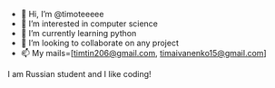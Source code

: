 - 👋 Hi, I’m @timoteeeee
- 👀 I’m interested in computer science
- 🌱 I’m currently learning python
- 💞️ I’m looking to collaborate on any project
- 📫 My mails=[timtin206@gmail.com, timaivanenko15@gmail.com]

I am Russian student and I like coding!
